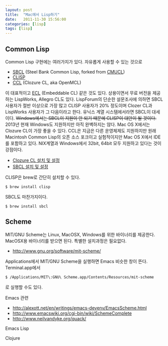 ```yaml
---
layout: post
title:  "Mac에서 Lisp하기"
date:   2011-11-30 15:56:00
categories: [lisp]
tags: [lisp]
---
```


## Common Lisp

Common Lisp 구현에는 여러가지가 있다. 자유롭게 사용할 수 있는 것으로

- [SBCL](http://www.sbcl.org/) (Steel Bank Common Lisp, forked from [CMUCL](http://www.cons.org/cmucl/))
- [CLISP](http://www.clisp.org/)
- [CCL](http://ccl.clozure.com/) (Clozure CL, aka OpenMCL)

이 대표적이고 [ECL](http://ecls.sourceforge.net/) (Embeddable CL) 같은 것도 있다. 상용이면서 무료 버전을 제공하는 LispWorks, Allegro CL도 있다. LispForum의 단순한 설문조사에 의하면 SBCL 사용자가 절반 이상으로 가장 많고 CLISP 사용자가 20% 정도이며 Clozer CL과  LispWorks 사용자가 그 다음이라고 한다. 유닉스 계열 시스템에서라면 SBCL이 대세이다. <del>Windows에서는 SBCL이 지원이 안 되기 때문에 CLISP이 대안이 될 것이다.</del> 2013년 현재 Windows도 지원하지만 아직 완벽하지는 않다. Mac OS X에서는 Clozure CL이 가장 좋을 수 있다. CCL은 지금은 다른 운영체제도 지원하지만 원래 Macintosh Common Lisp의 오픈 소스 포크이고 실험적이지만 Mac OS X에서 IDE를 포함하고 있다. NIX계열과 Windows에서 32bit, 64bit 모두 지원하고 있다는 것이 강점이다.

- [Clozure CL 설치 및 설정](/articles/lisp/clozure-cl-getting-started)
- [SBCL 설치 및 설정](/articles/lisp/sbcl-getting-started)

CLISP은 brew로 간단히 설치할 수 있다.

```
$ brew install clisp
```

SBCL도 마찬가지이다.

```
$ brew install sbcl
```

## Scheme

MIT/GNU Scheme는 Linux, MacOSX, Windows를 위한 바이너리를 제공한다. MacOSX용 바이너리를 받으면 된다. 특별한 설치과정은 필요없다.

- http://www.gnu.org/software/mit-scheme/

Applications에서 MIT/GNU Scheme을 실행하면 Emacs 비슷한 창이 뜬다. Terminal.app에서

```
$ /Applications/MIT\:GNU\ Scheme.app/Contents/Resources/mit-scheme
```

로 실행할 수도 있다.

Emacs 관련
- http://alexott.net/en/writings/emacs-devenv/EmacsScheme.html
- http://www.emacswiki.org/cgi-bin/wiki/SchemeComplete
- http://www.neilvandyke.org/quack/


Emacs Lisp



Clojure
